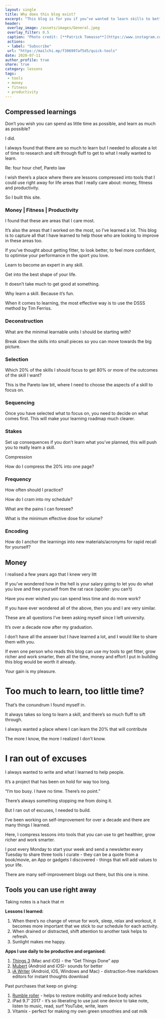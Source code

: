 ```yaml
---
layout: single
title: Why does this blog exist?
excerpt: "This blog is for you if you’ve wanted to learn skills to better health, wealth and productivity but don’t want to spend the time."
header:
 overlay_image: /assets/images/General.jpeg
 overlay_filter: 0.5
 caption: "Photo credit: [**Patrick Tomasso**](https://www.instagram.com/impatrickt/)"
 actions:
 - label: "Subscribe"
 url: "https://mailchi.mp/f306997af5d5/quick-tools"
date: 2020-07-11
author_profile: true
share: true 
category: lessons
tags:
 - tools
 - money
 - fitness
 - productivity
---
```

## Compressed learnings

Don’t you wish you can spend as little time as possible, and learn as much as possible?

I did.

I always found that there are so much to learn but I needed to allocate a lot of time to research and sift through fluff to get to what I really wanted to learn.

Re: four hour chef, Pareto law

I wish there’s a place where there are lessons compressed into tools that I could use right away for life areas that I really care about: money, fitness and productivity. 

So I built this site.

### Money | Fitness | Productivity

I found that these are areas that I care most.

It’s also the areas that I worked on the most, so I’ve learned a lot. This blog is to capture all that I have learned to help those who are looking to improve in these areas too. 

If you’ve thought about getting fitter, to look better, to feel more confident, to optimise your performance in the sport you love.

Learn to become an expert in any skill.

Get into the best shape of your life.

It doesn’t take much to get good at something.

Why learn a skill. Because it’s fun.

When it comes to learning, the most effective way is to use the DSSS method by Tim Ferriss. 

### Deconstruction 

What are the minimal learnable units I should be starting with?

Break down the skills into small pieces so you can move towards the big picture. 

### Selection

Which 20% of the skills I should focus to get 80% or more of the outcomes of the skill I want?

This is the Pareto law bit, where I need to choose the aspects of a skill to focus on.

### Sequencing

Once you have selected what to focus on, you need to decide on what comes first. This will make your learning roadmap much clearer.

### Stakes

Set up consequences if you don’t learn what you’ve planned, this will push you to really learn a skill. 

Compression

How do I compress the 20% into one page?

### Frequency

How often should I practice?

How do I cram into my schedule?

What are the pains I can foresee?

What is the minimum effective dose for volume?

### Encoding

How do I anchor the learnings into new materials/acronyms for rapid recall for yourself?

## Money

I realised a few years ago that I knew very litt

If you’ve wondered how in the hell is your salary going to let you do what you love and free yourself from the rat race (spoiler: you can’t)

Have you ever wished you can spend less time and do more work?

If you have ever wondered all of the above, then you and I are very similar. 

These are all questions I’ve been asking myself since I left university.

It’s over a decade now after my graduation. 

I don’t have all the answer but I have learned a lot, and I would like to share them with you.

If even one person who reads this blog can use my tools to get fitter, grow richer and work smarter, then all the time, money and effort I put in building this blog would be worth it already.

Your gain is my pleasure. 


# Too much to learn, too little time?

That’s the conundrum I found myself in. 

It always takes so long to learn a skill, and there’s so much fluff to sift through.

I always wanted a place where I can learn the 20% that will contribute 

The more I know, the more I realized I don’t know. 


# I ran out of excuses

I always wanted to write and what I learned to help people. 

It’s a project that has been on hold for way too long. 

“I’m too busy. I have no time. There’s no point.” 

There’s always something stopping me from doing it. 

But I ran out of excuses, I needed to build. 

I’ve been working on self-improvement for over a decade and there are many things I learned. 

Here, I compress lessons into tools that you can use to get healthier, grow richer and work smarter. 

I post every Monday to start your week and send a newsletter every Tuesday to share three tools I curate - they can be a quote from a book/movie, an App or gadgets I discovered - things that will add values to your life. 

There are many self-improvement blogs out there, but this one is mine.

## Tools you can use right away

Taking notes is a hack that m

**Lessons I learned:**
1. When there’s no change of venue for work, sleep, relax and workout, it becomes more important that we stick to our schedule for each activity.
2. When drained or distracted, shift attention to another task helps to refresh.
3. Sunlight makes me happy.

**Apps I use daily to be productive and organised:**
1. [Things 3](https://culturedcode.com/things/) (Mac and iOS) - the “Get Things Done” app
2. [Mubert](https://mubert.com/) (Android and iOS)- sounds for better 
3. [iA Writer](https://ia.net/writer) (Android, iOS, Windows and Mac) - distraction-free markdown editors for instant thoughts download

Past purchases that keep on giving:
1. [Rumble roller](https://store-rumbleroller.myshopify.com/) - helps to restore mobility and reduce body aches
2. iPad 9.7’ 2017 - it’s so liberating to use just one device to take note, listen to music, read, surf YouTube, write, learn
3. Vitamix - perfect for making my own green smoothies and oat milk

